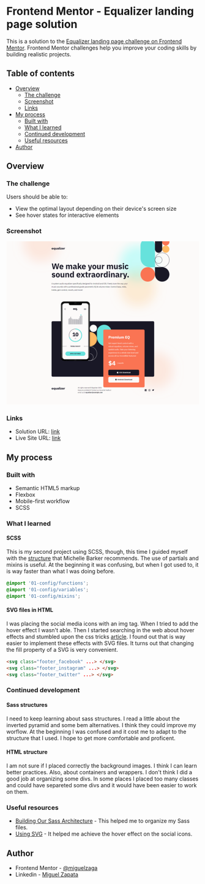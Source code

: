 # Frontend Mentor - Equalizer landing page solution

This is a solution to the [Equalizer landing page challenge on Frontend Mentor](https://www.frontendmentor.io/challenges/equalizer-landing-page-7VJ4gp3DE). Frontend Mentor challenges help you improve your coding skills by building realistic projects. 

## Table of contents

- [Overview](#overview)
  - [The challenge](#the-challenge)
  - [Screenshot](#screenshot)
  - [Links](#links)
- [My process](#my-process)
  - [Built with](#built-with)
  - [What I learned](#what-i-learned)
  - [Continued development](#continued-development)
  - [Useful resources](#useful-resources)
- [Author](#author)

## Overview

### The challenge

Users should be able to:

- View the optimal layout depending on their device's screen size
- See hover states for interactive elements

### Screenshot

![](./screenshot.png)

### Links

- Solution URL: [link](https://www.frontendmentor.io/solutions/equalizer-landing-page-with-scss-HJy8Ok54q)
- Live Site URL: [link](https://miguelzaga.github.io/equalizer-landing-page/)

## My process

### Built with

- Semantic HTML5 markup
- Flexbox
- Mobile-first workflow
- SCSS

### What I learned
#### SCSS
This is my second project using SCSS, though, this time I guided myself with the [structure](https://css-irl.info/a-modern-front-end-workflow-part-3/) that Michelle Barker recommends. The use of partials and mixins is useful. At the beginning it was confusing, but when I got used to, it is way faster than what I was doing before.
```css
@import '01-config/functions';
@import '01-config/variables';
@import '01-config/mixins';

```

#### SVG files in HTML
I was placing the social media icons with an img tag. When I tried to add the hover effect I wasn't able. Then I started searching in the web about hover effects and stumbled upon the css tricks [article](https://css-tricks.com/using-svg/). I found out that is way easier to implement these effects with SVG files. It turns out that changing the fill property of a SVG is very convenient.
```html
<svg class="footer_facebook" ...> </svg>
<svg class="footer_instagram" ...> </svg>
<svg class="footer_twitter" ...> </svg>

```

### Continued development

#### Sass structures
I need to keep learning about sass structures. I read a little about the inverted pyramid and some bem alternatives. I think they could improve my worflow. At the beginning I was confused and it cost me to adapt to the structure that I used. I hope to get more comfortable and proficent.

#### HTML structure
I am not sure if I placed correctly the background images. I think I can learn better practices. Also, about containers and wrappers. I don't think I did a good job at organizing some divs. In some places I placed too many classes and could have separeted some divs and it would have been easier to work on them.

### Useful resources

- [Building Our Sass Architecture](https://css-irl.info/a-modern-front-end-workflow-part-3/) - This helped me to organize my Sass files.
- [Using SVG](https://css-tricks.com/using-svg/) - It helped me achieve the hover effect on the social icons.

## Author

- Frontend Mentor - [@miguelzaga](https://www.frontendmentor.io/profile/miguelzaga)
- Linkedin - [Miguel Zapata](https://www.linkedin.com/in/miguelzaga/)
